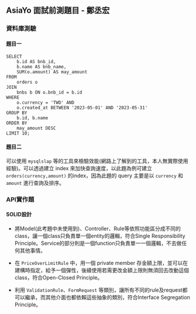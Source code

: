 ## AsiaYo 面試前測題目 - 鄭丞宏

### 資料庫測驗

#### 題目一

```
SELECT 
    b.id AS bnb_id,
    b.name AS bnb_name,
    SUM(o.amount) AS may_amount
FROM 
    orders o
JOIN 
    bnbs b ON o.bnb_id = b.id
WHERE 
    o.currency = 'TWD' AND
    o.created_at BETWEEN '2023-05-01' AND '2023-05-31'
GROUP BY 
    b.id, b.name
ORDER BY 
    may_amount DESC
LIMIT 10;
```

#### 題目二

可以使用 `mysqlslap` 等的工具來檢驗效能(網路上了解到的工具，本人無實際使用經驗)。可以透過建立 index 來加快查詢速度，以此題為例可建立 `orders(currency,amount)` 的index，因為此題的 query 主要是以 `currency` 和 `amount` 進行查詢及排序。

### API實作題

#### SOLID設計

- 將Model(此考題中未使用到)、Controller、Rule等依照功能區分成不同的class，讓一個class只負責單一個entity的邏輯，符合Single Responsibility Principle。Service的部分則是一個function只負責單一一個邏輯，不去做任何其他事情。

- 在 `PriceOverLimitRule` 中，用一個 private member 存金額上限，並可以在建構時指定，給予一個彈性，後續使用若需更改金額上限則無須回去改動這個class，符合Open-Closed Principle。

- 利用 `ValidationRule`、`FormRequest` 等類別，讓所有不同的rule及request都可以繼承，而其他介面也都依賴這些抽象的類別，符合Interface Segregation Principle。